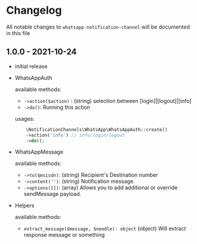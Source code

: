 # Changelog

All notable changes to `whatsapp-notification-channel` will be documented in this file

## 1.0.0 - 2021-10-24

- initial release
- WhatsAppAuth
    
    available methods:
    - `->action($action)` : (string) selection between [login]|[logout]|[info]
    - `->do()`: Running this action

    usages:
    ```php
        \NotificationChannels\WhatsApp\WhatsAppAuth::create()
        ->action('info') // info/login/logout
        ->do();
    ```
  
- WhatsAppMessage

    available methods:
    - `->to($msisdn)`: (string) Recipient's Destination number
    - `->content('')`: (string) Notification message.
    - `->options([])`: (array) Allows you to add additional or override sendMessage payload.

- Helpers
    
    available methods:
    - `extract_message($message, $needle): object` (object) Will extract response message or something
